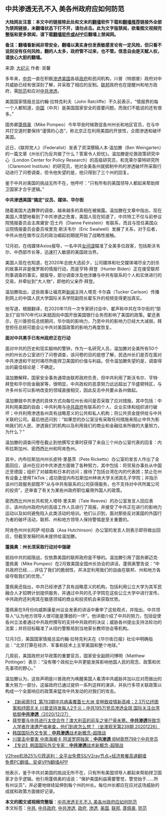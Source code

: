  <h2>中共渗透无孔不入 美各州政府应如何防范</h2> <p class="notice"><b>大陆网友注意：本文中的链接除此处和文末的<a href="https://github.com/bannedbook/fanqiang" >翻墙</a>软件下载和<a href="https://github.com/killgcd/justmysocks/blob/master/README.md">翻墙推荐</a>链接外全部为禁网链接，未翻墙状态下打不开，请勿点击。此为文字版禁闻，欲看图文视频完整版和更多禁闻，请下载<a href="https://github.com/bannedbook/fanqiang">翻墙软件或APP</a>后翻墙上禁闻网。</p><p>备注：翻墙看新闻非常安全，翻墙以真实身份发表敏感言论有一定风险，但只看不说则没有任何风险，翻的人太多，政府管不过来，也不管。信息自由是天赋人权，请放心大胆的翻墙。</b></p>  <div class="entry"> <p>来源:&nbsp;<span class='wp_keywordlink_affiliate'><a href="http://www.epochtimes.com/" title="大纪元" target="_blank">大纪元</a></span>                            作者:&nbsp;吴馨                                                 </p> <p>多年来，<a href="https://www.bannedbook.org/bnews/tag/%e4%b8%ad%e5%85%b1/" class="st_tag internal_tag" rel="tag" title="标签 中共 下的日志">中共</a>一直在积极<a href="https://www.bannedbook.org/bnews/tag/%E6%B8%97%E9%80%8F/" class="st_tag internal_tag" rel="tag" title="标签 渗透 下的日志">渗透</a><a href="https://www.bannedbook.org/bnews/tag/%e7%be%8e%e5%9b%bd/" class="st_tag internal_tag" rel="tag" title="标签 美国 下的日志">美国</a>各级<a href="https://www.bannedbook.org/bnews/tag/%e6%94%bf%e5%ba%9c/" class="st_tag internal_tag" rel="tag" title="标签 政府 下的日志">政府</a>和民间机构，川普（特朗普）政府对中共威胁已经有很深刻了解，并采取了相应的反制。<a href="https://www.bannedbook.org/bnews/tag/%E8%81%94%E9%82%A6/" class="st_tag internal_tag" rel="tag" title="标签 联邦 下的日志">联邦</a>政府也在提醒州和地方政府，需<a href="https://www.bannedbook.org/bnews/tag/%E9%98%B2%E8%8C%83/" class="st_tag internal_tag" rel="tag" title="标签 防范 下的日志">防范</a>和应对<a href="https://www.bannedbook.org/bnews/tag/%E4%B8%AD%E5%85%B1%E6%B8%97%E9%80%8F/" class="st_tag internal_tag" rel="tag" title="标签 中共渗透 下的日志">中共渗透</a>。</p> <p>美国国家情报总监约翰·拉特克利夫（John Ratcliffe）不久前表示，“情报界的每一个人都知道，<span class='wp_keywordlink_affiliate'><a href="https://www.bannedbook.org/" title="中国" target="_blank">中国</a></span>（中共）是美国国家安全的首要问题。而我们不能说的还有很多。”</p> <p>国务卿<a href="https://www.bannedbook.org/bnews/tag/%E8%93%AC%E4%BD%A9%E5%A5%A5/" class="st_tag internal_tag" rel="tag" title="标签 蓬佩奥 下的日志">蓬佩奥</a>（Mike Pompeo）今年早些时候敦促各州州长和地区官员，在与中共打交道时要保持“谨慎的心态”，称北京正在利用美国的开放性，企图渗透和破坏美国。</p> <p>近日，《联邦党人》（Federalist）发表了资深撰稿人本‧温加滕（Ben Weingarten）的一篇文章《州长们为反共做了什么？答案令人担忧》。温加滕是伦敦政策研究中心（London Center for Policy Research）的高级研究员，和克莱尔蒙特研究所（Claremont Institute）的研究员，他对全美各州就抵制中共的渗透破坏所采取行动进行了问卷调查，但令他失望的是，他只得到了三个州的回复。</p> <p>鉴于中共对美国的挑战无所不在，他呼吁：“只有所有的美国领导人都起来帮助捍卫国家才合乎逻辑。”</p> <p><strong>中共渗透美国“搞定”议员、媒体、华尔街</strong></p>  <p>随着美国大选舞弊的调查，越来越多的真相在被揭露。温加滕在文章中指出，现在美国人清楚地看到了中共渗透之危害，美国人现在知道了，中共特工不仅与前参议院情报委员会主席黛安·范士丹（Dianne Feinstein）有联系，而且与现任美国众议院情报委员会委员埃里克·斯沃韦尔（Eric Swalwell）发展了关系，对于后者，中共从他在做市议员的政治崛起初期就开始了战略性接触。</p> <p>12月初，在线媒体Axios报导，一名中共<span class='wp_keywordlink'><a href="https://www.bannedbook.org/forum2/topic3076.html" title="《传奇女谍-邓文迪传》" target="_blank">女间谍</a></span>瞄准了全美多位政客，包括斯沃韦尔、中西部市长等，迅速打入敏感的美国政治界。</p> <p>美国人现在也知道，在2020年总统大选前夕，公司媒体和社交媒体竭尽全力封杀的故事并非是俄罗斯的情报行动，而是亨特·拜登（Hunter Biden）正在接受联邦刑事调查的事实。据报导，部分调查涉及他涉嫌与中共有联系的个人和实体进行的交易，并牵扯到“大人物”，即他的父亲乔·拜登。</p> <p>温加滕指出，这些故事让福克斯<span class='wp_keywordlink_affiliate'><a href="https://www.bannedbook.org/" title="新闻">新闻</a></span>主持人塔克·卡尔森（Tucker Carlson）传播到网上的中国人民大学国际关系学院副院长翟东升的视频变得更加真实。</p> <p>他写道，根据翻译，在2020年11月一次专家研讨会中，翟声称中共在华尔街的“朋友们”自1970年代以来就因向中国开放美国银行业务而影响了美国的政策。翟还表示，在川普担任总统期间，华尔街的影响力，乃至中共的影响力已经大大减弱，拜登担任总统可能会让中共对美国政策的影响力再度恢复。</p> <p><strong>面对中共黑手已有州政府正在行动</strong></p> <p>面对中共的历史和现实敲响的警钟，作为一名研究人员，温加滕对全美所有50个州的州长办公室进行了问卷调查，该问卷的目的是想了解，民选州长们是否在面对中共渗透和干扰时竭尽所能捍卫美国的价值与利益。但令温加滕失望的是，调查得出的最佳结论是：不确定。</p>  <p>温加滕解释，国家安全事务通常由联邦政府负责，但中共利用了斯沃韦尔、亨特·拜登和华尔街金融家等，很明显，中共政权的恶意努力远远超出了华盛顿特区，与许多州长可以影响改变的领域直接相交，因此反击中共要从各州做起。</p> <p>温加滕就中共渗透的具体方式向每位州长询问是否采取了应对措施，其中包括：中共利用美国的自由；中共利用与<a href="https://www.bannedbook.org/bnews/tag/%e4%b8%ad%e5%85%b1%e6%94%bf%e5%ba%9c/" class="st_tag internal_tag" rel="tag" title="标签 中共政府 下的日志">中共政府</a>有联系的个人、企业实体和组织进行破坏；中共利用渗透各州具有战略意义的公共和私人机构；将公共资金提供给与中共关联的公司。最后他还问到：“如果您的办公室没有采取任何措施来阻止中共为影响我们的人民、渗透我们的机构以及利用我们的商业和金融往来所做的大量努力，为什么？”</p> <p>温加滕的调查问卷在截止到他撰写文章时获得了来自三个州办公室代表的回复：内布拉斯加州、密西西比州和阿肯色州。</p> <p>其中，内布拉斯加州州长皮特·里基茨（Pete Ricketts）办公室的发言人作出了全面回应，该州在应对中共渗透方面做了各种努力，其中包括：将贸易办事处从中国迁至德国；组织了对越南和日本的访问；接待了包括台湾在内的代表团；禁止在州有设备上使用TikTok；成功敦促内布拉斯加州林肯大学关闭其孔子学院；并指示该州行政服务部既不“从与中共有联系的公司获得服务，也不支持对中共所属公司的投资”，还审查了有关为某些州政府职位雇用外国人的政策。</p> <p>密西西比州州长共和党人塔特·里夫斯（Tate Reeves）的办公室发言人回应表示，该州向州政府内的高级工作人员进行了简报，并接受了中共正在进行的影响力运动以及如何避免陷入此类活动的培训。他们认识到，面对那些反对美国的外国行为者的破坏活动，联邦、州和地方领导人保持警惕是至关重要的。</p> <p>阿肯色州州长阿萨·哈钦森（Asa Hutchinson）办公室的发言人则表示即将做出回应，但截至发稿时尚未提供给温加滕。</p> <p><strong>蓬佩奥：州长须采取行动对中强硬</strong></p>  <p>抵挡中共的超限战，仅依靠美国的联邦政府是不够的。温加滕引用了国务卿迈克·蓬佩奥（Mike Pompeo）在2月致美国全国州长协会的讲话，蓬佩奥警告说：“中共政府已经……评估了我们的脆弱性，并决定利用我们的自由在联邦、州和地方各级夺取我们的优势。”</p> <p>蓬佩奥还指出，中共已经渗透了具有战略意义的机构，包括利用公立大学为其军民融合人才招聘计划提供服务，并通过中共的孔子学院在这些公立大学中进行宣传。中共政府还利用其在敏感领域的商业和投资机会来获取优势。</p> <p>蓬佩奥在9月份向威斯康星州议会发表的讲话中重申了这些观点，并指出，中共领导人“认为地方领导人很可能是薄弱的一环”。他详细介绍了中共的努力，包括促使各州立法者通过中共政府撰写的支持中共政府的决议；威胁各州提出支持法轮功的法案；并将目标瞄准了从纽约警察局到当地家长教师协会等机构。</p> <p>12月3日，美国国家情报总监约翰·拉特克利夫在《华尔街日报》社论中明确指出：“北京打算在经济、军事和技术上主宰美国和整个地球。”</p> <p>几周前，美国政府对华政策的重要官员，国家安全副顾问博明（Matthew Pottinger）表示：“没有哪个政权比中共更能发挥影响他国人民的观念、政策和优先事项的野心。”</p> <p>温加滕认为，这些声明是川普政府为唤醒美国人看清中共威胁并加以应对而做出的重大努力一部分。这届政府已通过提供一系列这样的演讲，并执行多项关联政策以构成一个全面响应的政策来猛攻中共发动的对我们的攻击。</p> <ul class='op-related-articles' title='相关阅读'> <li><a href='https://www.bannedbook.org/bnews/bannedvideo/20201227/1455791.html' target='_blank'>【新闻周刊】第763期中共病毒覆蓋七大洲 变种致疫情新高峰；2.3万亿纾困案和纾困无关 川普坚持发每人2千元；中共195万党员渗透全球 国际关注台湾抵御<b>中共渗透</b>（2020/12/27）</a></li> <li><a href='https://www.bannedbook.org/bnews/bannedvideo/20201226/1455414.html' target='_blank'>拜登要与中共进行太空合作？澳大利亚的前车之鉴尸骨未寒。<b>中共渗透</b>导致华人学者在澳遭严格审查，他们到底怎么想？（坐澳观天第239期 20201226）</a></li> <li><a href='https://www.bannedbook.org/bnews/bannedvideo/20201226/1455371.html' target='_blank'>韩国国际外交专家：<b>中共渗透</b>战术新概念-超限战</a></li> <li><a href='https://www.bannedbook.org/bnews/topimagenews/20201226/1455090.html' target='_blank'>川普击中要害 中南海被卡 阿波罗网独家：<b>中共渗透</b> IBM竟然798个中共党员</a></li> <li><a href='https://www.bannedbook.org/bnews/bannedvideo/20201226/1455017.html' target='_blank'>【专访】韩国国际外交专家：<b>中共渗透</b>战术新概念-超限战</a></li> </ul> <p class="texttj"> <a href="https://github.com/bannedbook/fanqiang/wiki/V2ray%E6%9C%BA%E5%9C%BA" target="_blank">V2free机场25%引荐返利：全平台免费SS/V2ray节点+经济套餐高速翻墙</a><br/> <a href="https://github.com/bannedbook/fanqiang/wiki/%E7%A6%81%E9%97%BB%E7%BD%91%E5%AE%89%E5%8D%93%E7%BF%BB%E5%A2%99%E6%96%B0%E9%97%BBAPP" target="_blank">免费PC翻墙、安卓VPN翻墙APP</a></p><p>他表示，鉴于中共对美国的挑战无所不在，只有所有美国领导人都起来帮助捍卫国家才合乎逻辑。他引用蓬佩奥的话说：“保护美国利益需要警觉，警觉始于……所有州议员”，并必要地继续延伸到每个州的州长。每位州长都应在应对这场威胁的成就和政策方面做好记录。</p> <a name='sharetosocial'></a>       <div><b>本文的图文或视频完整版</b>：<a href='https://www.bannedbook.org/bnews/cbnews/20201227/1456089.html'>中共渗透无孔不入 美各州政府应如何防范</a></div>  </div><!--END ENTRY--> <div class="postfooter"> <div>本文标签：<a href="https://www.bannedbook.org/bnews/tag/%e4%b8%ad%e5%85%b1/" rel="tag">中共</a>, <a href="https://www.bannedbook.org/bnews/tag/%e4%b8%ad%e5%85%b1%e6%94%bf%e5%ba%9c/" rel="tag">中共政府</a>, <a href="https://www.bannedbook.org/bnews/tag/%E4%B8%AD%E5%85%B1%E6%B8%97%E9%80%8F/" rel="tag">中共渗透</a>, <a href="https://www.bannedbook.org/bnews/tag/%e6%94%bf%e5%ba%9c/" rel="tag">政府</a>, <a href="https://www.bannedbook.org/bnews/tag/%E6%B8%97%E9%80%8F/" rel="tag">渗透</a>, <a href="https://www.bannedbook.org/bnews/tag/%e7%be%8e%e5%9b%bd/" rel="tag">美国</a>, <a href="https://www.bannedbook.org/bnews/tag/%E8%81%94%E9%82%A6/" rel="tag">联邦</a>, <a href="https://www.bannedbook.org/bnews/tag/%E8%93%AC%E4%BD%A9%E5%A5%A5/" rel="tag">蓬佩奥</a>, <a href="https://www.bannedbook.org/bnews/tag/%E9%98%B2%E8%8C%83/" rel="tag">防范</a></div>  </div><!--END POSTFOOTER--> 
